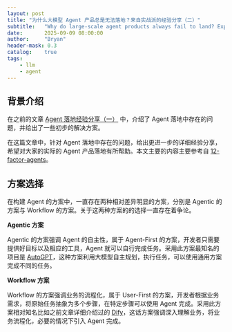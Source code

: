 ```yaml
---
layout: post
title: "为什么大模型 Agent 产品总是无法落地？来自实战派的经验分享（二）"
subtitle:   "Why do large-scale agent products always fail to land? Experience sharing from practical people（2）"
date:       2025-09-09 08:00:00
author:     "Bryan"
header-mask: 0.3
catalog:    true
tags:
    - llm
    - agent
---
```


## 背景介绍

在之前的文章 [Agent 落地经验分享（一）](https://zhuanlan.zhihu.com/p/1948344616962224589) 中，介绍了 Agent 落地中存在的问题，并给出了一些初步的解决方案。

在这篇文章中，针对 Agent 落地中存在的问题，给出更进一步的详细经验分享，希望对大家的实际的 Agent 产品落地有所帮助。本文主要的内容主要参考自 [12-factor-agents](https://github.com/humanlayer/12-factor-agents?tab=readme-ov-file)。

## 方案选择

在构建 Agent 的方案中，一直存在两种相对差异明显的方案，分别是 Agentic 的方案与 Workflow 的方案。关于这两种方案的的选择一直存在着争论。

**Agentic 方案**

Agentic 的方案强调 Agent 的自主性，属于 Agent-First 的方案，开发者只需要提供好目标以及相应的工具，Agent 就可以自行完成任务。采用此方案最知名的项目是 [AutoGPT](https://github.com/Significant-Gravitas/AutoGPT)，这种方案利用大模型自主规划，执行任务，可以使用通用方案完成不同的任务。

**Workflow 方案**

Workflow 的方案强调业务的流程化，属于 User-First 的方案，开发者根据业务需求，将原始任务抽象为多个步骤，在特定步骤可以使用 Agent 完成。采用此方案相对知名比如之前文章详细介绍过的 [Dify](https://zhuanlan.zhihu.com/p/706381113)，这话方案强调深入理解业务，将业务流程化，必要的情况下引入 Agent 完成。


